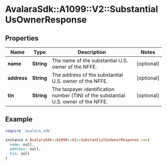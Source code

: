 # AvalaraSdk::A1099::V2::SubstantialUsOwnerResponse

## Properties

| Name | Type | Description | Notes |
| ---- | ---- | ----------- | ----- |
| **name** | **String** | The name of the substantial U.S. owner of the NFFE. | [optional] |
| **address** | **String** | The address of the substantial U.S. owner of the NFFE. | [optional] |
| **tin** | **String** | The taxpayer identification number (TIN) of the substantial U.S. owner of the NFFE. | [optional] |

## Example

```ruby
require 'avalara_sdk'

instance = AvalaraSdk::A1099::V2::SubstantialUsOwnerResponse.new(
  name: null,
  address: null,
  tin: null
)
```


